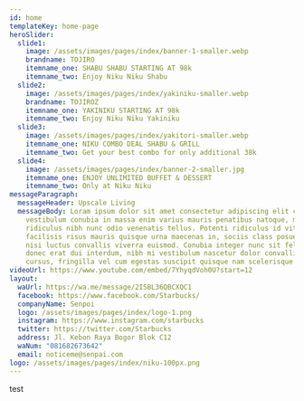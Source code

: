 ```yaml
---
id: home
templateKey: home-page
heroSlider:
  slide1:
    image: /assets/images/pages/index/banner-1-smaller.webp
    brandname: TOJIRO
    itemname_one: SHABU SHABU STARTING AT 98k
    itemname_two: Enjoy Niku Niku Shabu
  slide2:
    image: /assets/images/pages/index/yakiniku-smaller.webp
    brandname: TOJIROZ
    itemname_one: YAKINIKU STARTING AT 98k
    itemname_two: Enjoy Niku Niku Yakiniku
  slide3:
    image: /assets/images/pages/index/yakitori-smaller.webp
    itemname_one: NIKU COMBO DEAL SHABU & GRILL
    itemname_two: Get your best combo for only additional 38k
  slide4:
    image: /assets/images/pages/index/banner-2-smaller.jpg
    itemname_one: ENJOY UNLIMITED BUFFET & DESSERT
    itemname_two: Only at Niku Niku
messageParagraph:
  messageHeader: Upscale Living
  messageBody: Loram ipsum dolor sit amet consectetur adipiscing elit cras,
    vestibulum conubia in massa enim varius mauris penatibus natoque, mollis
    ridiculus nibh nunc odio venenatis tellus. Potenti ridiculus id vitae mollis
    facilisis risus mauris quisque urna maecenas in, sociis class posuere arcu
    nisi luctus convallis viverra euismod. Conubia integer nunc sit felis tellus
    donec erat dui interdum, nibh mi vestibulum nascetur dolor convallis magnis
    cursus, fringilla vel cum egestas suscipit quisque nam scelerisque.
videoUrl: https://www.youtube.com/embed/7YhyqdVoh0U?start=12
layout:
  waUrl: https://wa.me/message/2ISBL36QBCXQC1
  facebook: https://www.facebook.com/Starbucks/
  companyName: Senpoi
  logo: /assets/images/pages/index/logo-1.png
  instagram: https://www.instagram.com/starbucks
  twitter: https://twitter.com/Starbucks
  address: Jl. Kebon Raya Bogor Blok C12
  waNum: "081682673642"
  email: noticeme@senpai.com
logo: /assets/images/pages/index/niku-100px.png
---
```

test